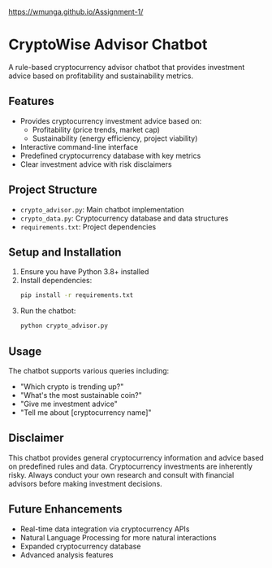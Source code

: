 https://wmunga.github.io/Assignment-1/

# CryptoWise Advisor Chatbot

A rule-based cryptocurrency advisor chatbot that provides investment advice based on profitability and sustainability metrics.

## Features

- Provides cryptocurrency investment advice based on:
  - Profitability (price trends, market cap)
  - Sustainability (energy efficiency, project viability)
- Interactive command-line interface
- Predefined cryptocurrency database with key metrics
- Clear investment advice with risk disclaimers

## Project Structure

- `crypto_advisor.py`: Main chatbot implementation
- `crypto_data.py`: Cryptocurrency database and data structures
- `requirements.txt`: Project dependencies

## Setup and Installation

1. Ensure you have Python 3.8+ installed
2. Install dependencies:
   ```bash
   pip install -r requirements.txt
   ```
3. Run the chatbot:
   ```bash
   python crypto_advisor.py
   ```

## Usage

The chatbot supports various queries including:
- "Which crypto is trending up?"
- "What's the most sustainable coin?"
- "Give me investment advice"
- "Tell me about [cryptocurrency name]"

## Disclaimer

This chatbot provides general cryptocurrency information and advice based on predefined rules and data. Cryptocurrency investments are inherently risky. Always conduct your own research and consult with financial advisors before making investment decisions.

## Future Enhancements

- Real-time data integration via cryptocurrency APIs
- Natural Language Processing for more natural interactions
- Expanded cryptocurrency database
- Advanced analysis features 
